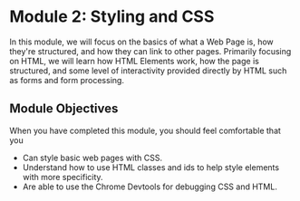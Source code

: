 # Module 2: Styling and CSS
In this module, we will focus on the basics of what a Web Page is, how they're structured, and how they can link to other pages. Primarily focusing on HTML, we will learn how HTML Elements work, how the page is structured, and some level of interactivity provided directly by HTML such as forms and form processing.

## Module Objectives
When you have completed this module, you should feel comfortable that you

- Can style basic web pages with CSS.
- Understand how to use HTML classes and ids to help style elements with more specificity.
- Are able to use the Chrome Devtools for debugging CSS and HTML.